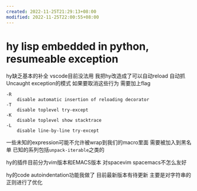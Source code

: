 ```yaml
---
created: 2022-11-25T21:29:13+08:00
modified: 2022-11-25T22:00:55+08:00
---
```


# hy lisp embedded in python, resumeable exception

hy缺乏基本的补全 vscode目前没法用 我把hy改造成了可以自动reload 自动抓Uncaught exception的模式 如果要取消这些行为 需要加上flag

```
-R
    disable automatic insertion of reloading decorator
-T
    disable toplevel try-except
-K
    disable toplevel show stacktrace
-L
    disable line-by-line try-except
```

一些未知的expression可能不允许被wrap到我们的macro里面 需要被加入到黑名单 已知的系列包括`unpack-iterable`之类的

hy的插件目前分为vim版本和EMACS版本 对spacevim spacemacs不怎么友好

hy的code autoindentation功能我做了 目前最新版本有待更新 主要是对字符串的正则进行了优化

